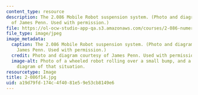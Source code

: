 ```yaml
---
content_type: resource
description: The 2.086 Mobile Robot suspension system. (Photo and diagram courtesy
  of James Penn. Used with permission.)
file: https://ol-ocw-studio-app-qa.s3.amazonaws.com/courses/2-086-numerical-computation-for-mechanical-engineers-fall-2014/a19d79fd174c4f4081e59e53cb8149e6_2-086f14.jpg
file_type: image/jpeg
image_metadata:
  caption: The 2.086 Mobile Robot suspension system. (Photo and diagram courtesy of
    James Penn. Used with permission.)
  credit: Photo and diagram courtesy of James Penn. Used with permission.
  image-alt: Photo of a wheeled robot rolling over a small bump, and a force vector
    diagram of that situation.
resourcetype: Image
title: 2-086f14.jpg
uid: a19d79fd-174c-4f40-81e5-9e53cb8149e6
---
```

